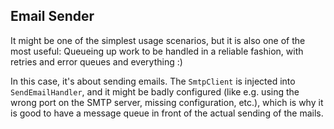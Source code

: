 ## Email Sender

It might be one of the simplest usage scenarios, but it is also one of the most useful: Queueing up
work to be handled in a reliable fashion, with retries and error queues and everything :)

In this case, it's about sending emails. The `SmtpClient` is injected into `SendEmailHandler`,
and it might be badly configured (like e.g. using the wrong port on the SMTP server, missing
configuration, etc.), which is why it is good to have a message queue in front of the actual
sending of the mails.
